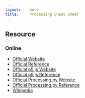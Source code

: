 ```yaml
---
layout:    more
title:     Processing Cheat Sheet 
---
```

<div class="content content-400">
    <div class="board board-326">
        <h2 class="board-title">Resource</h2>
        <div class="board-card">
            <h3 class="board-card-title">Online</h3>
            <ul>
                <li><a href="https://processing.org/">Official Website</a></li>
                <li><a href="https://processing.org/reference/">Official Reference</a></li>
                <li><a href="http://p5js.org/">Official p5.js Website</a></li>
                <li><a href="http://p5js.org/reference/">Official p5.js Reference</a></li>
                <li><a href="http://py.processing.org/">Official Processing.py Website</a></li>
                <li><a href="http://py.processing.org/reference/">Official Processing.py Reference</a></li>
                <li><a href="https://en.wikipedia.org/wiki/Processing_(programming_language)">Wikipedia</a></li>
            </ul>
        </div>
    </div>
</div>
